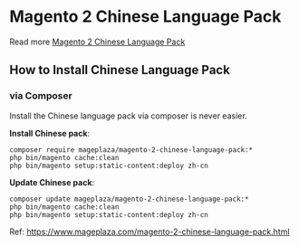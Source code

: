 # Magento 2 Chinese Language Pack

Read more [Magento 2 Chinese Language Pack](https://www.mageplaza.com/magento-2-chinese-language-pack.html)

## How to Install Chinese Language Pack


### via Composer
Install the Chinese language pack via composer is never easier.

**Install Chinese pack**:

```
composer require mageplaza/magento-2-chinese-language-pack:*
php bin/magento cache:clean
php bin/magento setup:static-content:deploy zh-cn

```


**Update  Chinese pack**:

```
composer update mageplaza/magento-2-chinese-language-pack:*
php bin/magento cache:clean
php bin/magento setup:static-content:deploy zh-cn

```

Ref: https://www.mageplaza.com/magento-2-chinese-language-pack.html
